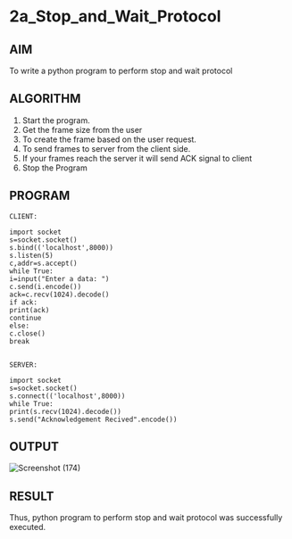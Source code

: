 # 2a_Stop_and_Wait_Protocol
## AIM 
To write a python program to perform stop and wait protocol
## ALGORITHM
1. Start the program.
2. Get the frame size from the user
3. To create the frame based on the user request.
4. To send frames to server from the client side.
5. If your frames reach the server it will send ACK signal to client
6. Stop the Program
## PROGRAM
```
CLIENT: 
 
import socket                                                              
s=socket.socket() 
s.bind(('localhost',8000)) 
s.listen(5) 
c,addr=s.accept() 
while True: 
i=input("Enter a data: ") 
c.send(i.encode()) 
ack=c.recv(1024).decode() 
if ack: 
print(ack) 
continue 
else: 
c.close() 
break 
 
 
SERVER: 
 
import socket                                                              
s=socket.socket() 
s.connect(('localhost',8000)) 
while True: 
print(s.recv(1024).decode()) 
s.send("Acknowledgement Recived".encode())
```
## OUTPUT
![Screenshot (174)](https://github.com/RahulvVenugopal/2a_Stop_and_Wait_Protocol/assets/144132514/e5ebd2f8-bea1-4b57-ac15-5c3c94aa1cbe)

## RESULT
Thus, python program to perform stop and wait protocol was successfully executed.
